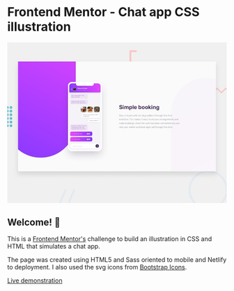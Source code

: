 # Frontend Mentor - Chat app CSS illustration

![Design preview for the Chat app CSS illustration coding challenge](./design/desktop-preview.jpg)

## Welcome! 👋

This is a [Frontend Mentor's](https://www.frontendmentor.io/challenges/chat-app-css-illustration-O5auMkFqY) challenge to build an illustration in CSS and HTML that simulates a chat app.

The page was created using HTML5 and Sass oriented to mobile and Netlify to deployment. I also used the svg icons from [Bootstrap Icons](https://icons.getbootstrap.com/).

[Live demonstration](https://chatapp-illust.netlify.app/)